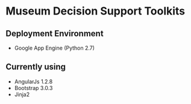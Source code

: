 Museum Decision Support Toolkits
===

Deployment Environment
---
* Google App Engine (Python 2.7)

Currently using
---
* AngularJs 1.2.8
* Bootstrap 3.0.3
* Jinja2
